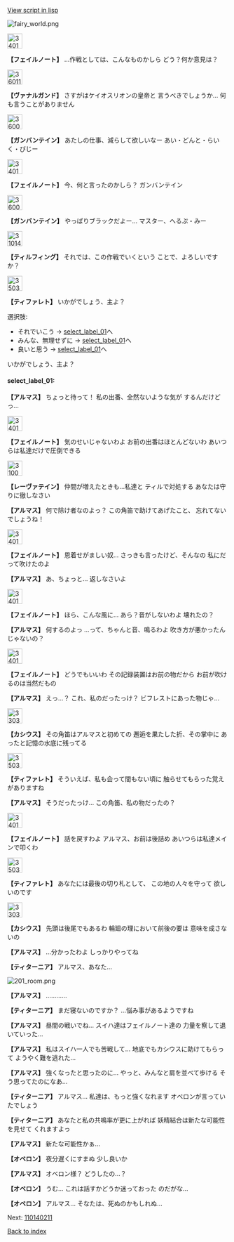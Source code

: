[View script in lisp](../scripts/110140160.txt)

![fairy_world.png](../images/backgrounds/fairy_world.png)

<img src="../images/units/3401911.png" alt="3401911.png" height="34"/>

**【フェイルノート】**
…作戦としては、こんなものかしら
どう？何か意見は？

<img src="../images/units/3601111.png" alt="3601111.png" height="34"/>

**【ヴァナルガンド】**
さすがはケイオスリオンの皇帝と
言うべきでしょうか…
何も言うことがありません

<img src="../images/units/3600211.png" alt="3600211.png" height="34"/>

**【ガンバンテイン】**
あたしの仕事、減らして欲しいなー
あい・どんと・らいく・びじー

<img src="../images/units/3401911.png" alt="3401911.png" height="34"/>

**【フェイルノート】**
今、何と言ったのかしら？
ガンバンテイン

<img src="../images/units/3600211.png" alt="3600211.png" height="34"/>

**【ガンバンテイン】**
やっぱりブラックだよー…
マスター、へるぷ・みー

<img src="../images/units/3101411.png" alt="3101411.png" height="34"/>

**【ティルフィング】**
それでは、この作戦でいくという
ことで、よろしいですか？

<img src="../images/units/3503211.png" alt="3503211.png" height="34"/>

**【ティファレト】**
いかがでしょう、主よ？

選択肢:
- それでいこう → [select_label_01](#select_label_01)へ
- みんな、無理せずに → [select_label_01](#select_label_01)へ
- 良いと思う → [select_label_01](#select_label_01)へ

いかがでしょう、主よ？

#### select_label_01:

**【アルマス】**
ちょっと待って！
私の出番、全然ないような気が
するんだけどっ…

<img src="../images/units/3401911.png" alt="3401911.png" height="34"/>

**【フェイルノート】**
気のせいじゃないわよ
お前の出番はほとんどないわ
あいつらは私達だけで圧倒できる

<img src="../images/units/3100211.png" alt="3100211.png" height="34"/>

**【レーヴァテイン】**
仲間が増えたときも…私達と
ティルで対処する
あなたは守りに徹しなさい

**【アルマス】**
何で除け者なのよっ？
この角笛で助けてあげたこと、
忘れてないでしょうね！

<img src="../images/units/3401911.png" alt="3401911.png" height="34"/>

**【フェイルノート】**
恩着せがましい奴…
さっきも言ったけど、そんなの
私にだって吹けたのよ

**【アルマス】**
あ、ちょっと…
返しなさいよ

<img src="../images/units/3401911.png" alt="3401911.png" height="34"/>

**【フェイルノート】**
ほら、こんな風に…
あら？音がしないわよ
壊れたの？

**【アルマス】**
何するのよっ
…って、ちゃんと音、鳴るわよ
吹き方が悪かったんじゃないの？

<img src="../images/units/3401911.png" alt="3401911.png" height="34"/>

**【フェイルノート】**
どうでもいいわ
その記録装置はお前の物だから
お前が吹けるのは当然だもの

**【アルマス】**
えっ…？
これ、私のだったっけ？
ビフレストにあった物じゃ…

<img src="../images/units/3303111.png" alt="3303111.png" height="34"/>

**【カシウス】**
その角笛はアルマスと初めての
邂逅を果たした折、その掌中に
あったと記憶の水底に残ってる

<img src="../images/units/3503211.png" alt="3503211.png" height="34"/>

**【ティファレト】**
そういえば、私も会って間もない頃に
触らせてもらった覚えがありますね

**【アルマス】**
そうだったっけ…
この角笛、私の物だったの？

<img src="../images/units/3401911.png" alt="3401911.png" height="34"/>

**【フェイルノート】**
話を戻すわよ
アルマス、お前は後詰め
あいつらは私達メインで叩くわ

<img src="../images/units/3503211.png" alt="3503211.png" height="34"/>

**【ティファレト】**
あなたには最後の切り札として、
この地の人々を守って
欲しいのです

<img src="../images/units/3303111.png" alt="3303111.png" height="34"/>

**【カシウス】**
先頭は後尾でもあるわ
輪廻の理において前後の要は
意味を成さないの

**【アルマス】**
…分かったわよ
しっかりやってね

**【ティターニア】**
アルマス、あなた…

![201_room.png](../images/backgrounds/201_room.png)

**【アルマス】**
…………

**【ティターニア】**
まだ寝ないのですか？
…悩み事があるようですね

**【アルマス】**
昼間の戦いでね…
スイハ達はフェイルノート達の
力量を察して退いていった…

**【アルマス】**
私はスイハ一人でも苦戦して…
地底でもカシウスに助けてもらって
ようやく難を逃れた…

**【アルマス】**
強くなったと思ったのに…
やっと、みんなと肩を並べて歩ける
そう思ってたのになあ…

**【ティターニア】**
アルマス…
私達は、もっと強くなれます
オベロンが言っていたでしょう

**【ティターニア】**
あなたと私の共鳴率が更に上がれば
妖精結合は新たな可能性を見せて
くれますよっ

**【アルマス】**
新たな可能性かぁ…

**【オベロン】**
夜分遅くにすまぬ
少し良いか

**【アルマス】**
オベロン様？
どうしたの…？

**【オベロン】**
うむ…
これは話すかどうか迷っておった
のだがな…

**【オベロン】**
アルマス…
そなたは、死ぬのかもしれぬ…

Next: [110140211](110140211.md)

[Back to index](index.md)

